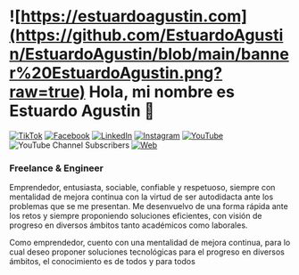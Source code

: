# ![https://estuardoagustin.com](https://github.com/EstuardoAgustin/EstuardoAgustin/blob/main/banner%20EstuardoAgustin.png?raw=true) Hola, mi nombre es Estuardo Agustin  👋

[![TikTok](https://img.shields.io/badge/TikTok-@ing.estuardoagustin-69C9D0?style=for-the-badge&logo=tiktok&logoColor=white&labelColor=101010)](https://tiktok.com/@Ing.EstuardoAgustin)
[![Facebook](https://img.shields.io/badge/Facebook-@Ing.EstuardoAgustin-1877F2?style=for-the-badge&logo=facebook&logoColor=white&labelColor=101010)](https://facebook.com/Ing.EstuardoAgustin)
[![LinkedIn](https://img.shields.io/badge/LinkedIn-estuardoagustin-0077B5?style=for-the-badge&logo=linkedin&logoColor=white&labelColor=101010)](https://www.linkedin.com/in/estuardoagustin)
[![Instagram](https://img.shields.io/badge/Instagram-@Ing.EstuardoAgustin-E4405F?style=for-the-badge&logo=instagram&logoColor=white&labelColor=101010)](https://instagram.com/Ing.EstuardoAgustin)
[![YouTube](https://img.shields.io/badge/YouTube-Ing.EstuardoAgustin-FF0000?style=for-the-badge&logo=youtube&logoColor=white&labelColor=101010)](https://youtube.com/@Ing.EstuardoAgustin)
![YouTube Channel Subscribers](https://img.shields.io/youtube/channel/subscribers/UCR6RBrpG07PktxwePmIy9Jw)
[![Web](https://img.shields.io/badge/Web-estuardoagustin.com-14a1f0?style=for-the-badge&logo=dev.to&logoColor=white&labelColor=101010)](https://estuardoagustin.com)



### Freelance &  Engineer



Emprendedor, entusiasta, sociable, confiable y respetuoso, siempre con mentalidad de mejora continua
con la virtud de ser autodidacta ante los problemas que se me presentan.
Me desenvuelvo de una forma rápida ante los retos y siempre proponiendo soluciones eficientes, con visión de progreso en diversos ámbitos tanto académicos como laborales.

Como emprendedor, cuento con una mentalidad de mejora continua, para lo cual deseo proponer soluciones tecnológicas para el progreso en diversos ámbitos, el conocimiento es de todos y para todos




<!--
**EstuardoAgustin/EstuardoAgustin** is a ✨ _special_ ✨ repository because its `README.md` (this file) appears on your GitHub profile.

Here are some ideas to get you started:

- 🔭 I’m currently working on ...
- 🌱 I’m currently learning ...
- 👯 I’m looking to collaborate on ...
- 🤔 I’m looking for help with ...
- 💬 Ask me about ...
- 📫 How to reach me: ...
- 😄 Pronouns: ...
- ⚡ Fun fact: ...
-->
